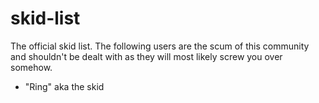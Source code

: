 # skid-list
The official skid list. The following users are the scum of this community and shouldn't be dealt with as they will most likely screw you over somehow.

* "Ring" aka the skid
